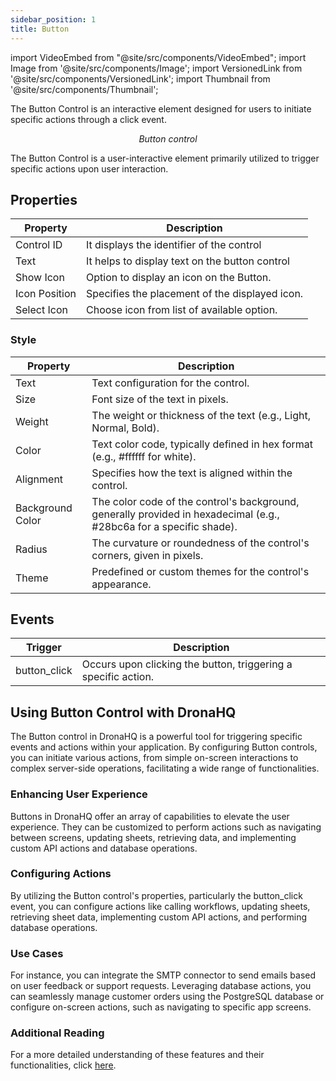 ```yaml
---
sidebar_position: 1
title: Button 
---
```


import VideoEmbed from "@site/src/components/VideoEmbed";
import Image from '@site/src/components/Image';
import VersionedLink from '@site/src/components/VersionedLink';
import Thumbnail from '@site/src/components/Thumbnail';

The Button Control is an interactive element designed for users to initiate specific actions through a click event.

<figure>
  <Thumbnail src="/img/reference/controls/button/preview.jpeg" alt="Button control" />
  <figcaption align = "center"><i>Button control</i></figcaption>
</figure>


The Button Control is a user-interactive element primarily utilized to trigger specific actions upon user interaction. 

## Properties

|   Property       |   Description                                       |
|------------------|-----------------------------------------------------|
| Control ID       | It displays the identifier of the control           |
| Text             | It helps to display text on the button control      |
| Show Icon        | Option to display an icon on the Button.            |
| Icon Position    | Specifies the placement of the displayed icon.      |
| Select Icon      | Choose icon from list of available option.          |

### Style

| Property         | Description                                                                                                     |
|------------------|-----------------------------------------------------------------------------------------------------------------|
| Text             | Text configuration for the control.                                                                             |
| Size             | Font size of the text in pixels.                                                                                |
| Weight           | The weight or thickness of the text (e.g., Light, Normal, Bold).                                                 |
| Color            | Text color code, typically defined in hex format (e.g., #ffffff for white).                                     |
| Alignment        | Specifies how the text is aligned within the control.                                                            |
| Background Color | The color code of the control's background, generally provided in hexadecimal (e.g., #28bc6a for a specific shade).|
| Radius           | The curvature or roundedness of the control's corners, given in pixels.                                          |
| Theme            | Predefined or custom themes for the control's appearance.                                                        |

## Events

| Trigger        | Description                                                                             |
|----------------|-----------------------------------------------------------------------------------------|
| button_click   | Occurs upon clicking the button, triggering a specific action.                           |

## Using Button Control with DronaHQ

The Button control in DronaHQ is a powerful tool for triggering specific events and actions within your application. By configuring Button controls, you can initiate various actions, from simple on-screen interactions to complex server-side operations, facilitating a wide range of functionalities.

### Enhancing User Experience

Buttons in DronaHQ offer an array of capabilities to elevate the user experience. They can be customized to perform actions such as navigating between screens, updating sheets, retrieving data, and implementing custom API actions and database operations.

### Configuring Actions

By utilizing the Button control's properties, particularly the button_click event, you can configure actions like calling workflows, updating sheets, retrieving sheet data, implementing custom API actions, and performing database operations.

### Use Cases

For instance, you can integrate the SMTP connector to send emails based on user feedback or support requests. Leveraging database actions, you can seamlessly manage customer orders using the PostgreSQL database or configure on-screen actions, such as navigating to specific app screens.

### Additional Reading

For a more detailed understanding of these features and their functionalities, click [here](link_here).
